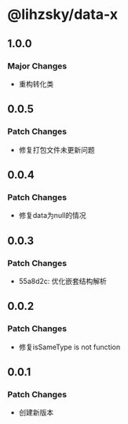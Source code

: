 # @lihzsky/data-x

## 1.0.0
### Major Changes

- 重构转化类

## 0.0.5
### Patch Changes

- 修复打包文件未更新问题

## 0.0.4
### Patch Changes

- 修复data为null的情况

## 0.0.3
### Patch Changes

- 55a8d2c: 优化嵌套结构解析

## 0.0.2
### Patch Changes

- 修复isSameType is not function

## 0.0.1
### Patch Changes

- 创建新版本
